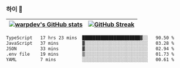 
### 하이 👋
[![warpdev's GitHub stats](https://github-readme-stats.vercel.app/api?username=warpdev&show_icons=true&theme=vue-dark)](#) |[![GitHub Streak](https://github-readme-streak-stats.herokuapp.com/?user=warpdev&theme=dark)](#)
--- | --- |
<!--START_SECTION:waka-->

```txt
TypeScript   17 hrs 23 mins  ██████████████████████▓░░   90.50 %
JavaScript   37 mins         ▓░░░░░░░░░░░░░░░░░░░░░░░░   03.28 %
JSON         33 mins         ▓░░░░░░░░░░░░░░░░░░░░░░░░   02.94 %
.env file    19 mins         ▒░░░░░░░░░░░░░░░░░░░░░░░░   01.73 %
YAML         7 mins          ░░░░░░░░░░░░░░░░░░░░░░░░░   00.61 %
```

<!--END_SECTION:waka-->

<!--
**warpdev/warpdev** is a ✨ _special_ ✨ repository because its `README.md` (this file) appears on your GitHub profile.

Here are some ideas to get you started:

- 🔭 I’m currently working on ...
- 🌱 I’m currently learning ...
- 👯 I’m looking to collaborate on ...
- 🤔 I’m looking for help with ...
- 💬 Ask me about ...
- 📫 How to reach me: ...
- 😄 Pronouns: ...
- ⚡ Fun fact: ...
-->

